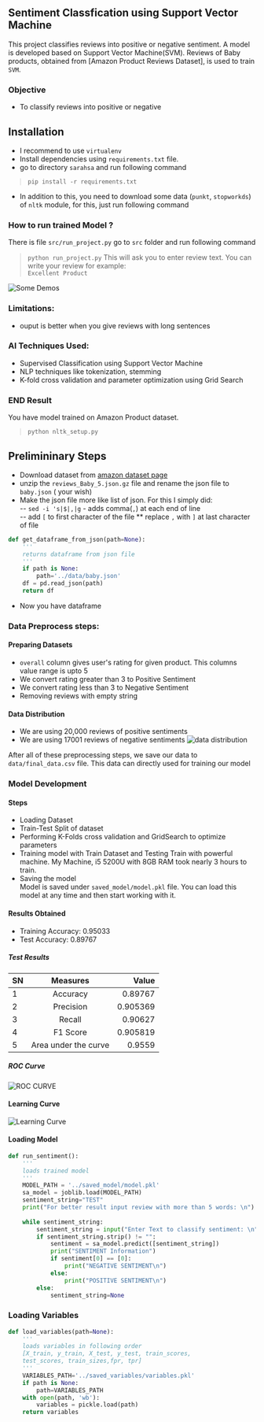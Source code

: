 ## Sentiment Classfication using Support Vector Machine
This project classifies reviews into positive or negative sentiment. A model is developed based on Support Vector Machine(SVM). Reviews of Baby products, obtained from [Amazon Product Reviews Dataset], is used to train `SVM`. 
### Objective
- To classify reviews into positive or negative

## Installation
* I recommend to use `virtualenv`
* Install dependencies using `requirements.txt` file. 
* go to directory `sarahsa` and run following command
>`pip install -r requirements.txt`
* In addition to this, you need to download some data (`punkt`, `stopworkds`) of `nltk` module, for this, just run following command
### How to run trained Model ?

There is file `src/run_project.py` go to `src` folder and run following command
>`python run_project.py`
This will ask you to enter review text. You can write your review for example:  
>`Excellent Product`

![Some Demos]('../images/run_demo.png')

### Limitations:
- ouput is better when you give reviews with long sentences

### AI Techniques Used:
- Supervised Classification using Support Vector Machine
- NLP techniques like tokenization, stemming
- K-fold cross validation and parameter optimization using Grid Search
### END Result
You have model trained on Amazon Product dataset.
>`python nltk_setup.py`
## Prelimininary Steps
* Download dataset from [amazon dataset page](http://jmcauley.ucsd.edu/data/amazon/)
* unzip the `reviews_Baby_5.json.gz` file and rename the json file to
  `baby.json` ( your wish)
* Make the json file more like list of json. For this I simply did:  
-- `sed -i 's|$|,|g` - adds comma(`,`) at each end of line  
-- add `[` to first character of the file
** replace `,` with `]` at last character of file
```python
def get_dataframe_from_json(path=None):
    '''
    returns dataframe from json file
    '''
    if path is None:
        path='../data/baby.json'
    df = pd.read_json(path)
    return df
```
* Now you have dataframe
### Data Preprocess steps:
#### Preparing Datasets
- `overall` column gives user's rating for given product. This columns value range is upto 5
- We convert rating greater than 3 to Positive Sentiment
- We convert rating less than 3 to Negative Sentiment
- Removing reviews with empty string
#### Data Distribution
- We are using 20,000 reviews of positive sentiments
- We are using 17001 reviews of negative sentiments
![data distribution](./images/data_distribution.png) 

After all of these preprocessing steps, we save our data to `data/final_data.csv` file. This data can directly used for training our model
### Model Development 
#### Steps #### 
- Loading Dataset  
- Train-Test Split of dataset
- Performing K-Folds cross validation and GridSearch to optimize parameters
- Training model with Train Dataset and Testing
Train with powerful machine. My Machine, i5 5200U with 8GB RAM took nearly 3 hours to train.
- Saving the model  
Model is saved under `saved_model/model.pkl` file. You can load this model at any time and then start working with it.

#### Results Obtained
- Training Accuracy: 0.95033
- Test Accuracy: 0.89767
##### Test Results
| SN  | Measures           | Value  |
| --- |:-------------:| -----:|
| 1 |  Accuracy  | 0.89767 |
| 2 | Precision      |    0.905369 |
| 3 | Recall    |    0.90627 |
| 4 | F1 Score |  0.905819 |
| 5 | Area under the curve | 0.9559 |

##### ROC Curve
![ROC CURVE](./images/roc.png)

#### Learning Curve
![Learning Curve](./images/learningcurve.png)

#### Loading Model
```python
def run_sentiment():
    '''
    loads trained model
    '''
    MODEL_PATH = '../saved_model/model.pkl'
    sa_model = joblib.load(MODEL_PATH)
    sentiment_string="TEST"
    print("For better result input review with more than 5 words: \n")
    
    while sentiment_string:
        sentiment_string = input("Enter Text to classify sentiment: \n")
        if sentiment_string.strip() != "":
            sentiment = sa_model.predict([sentiment_string])
            print("SENTIMENT Information")
            if sentiment[0] == [0]:
                print("NEGATIVE SENTIMENT\n")
            else:
                print("POSITIVE SENTIMENT\n")
        else:
            sentiment_string=None
```
### Loading Variables
```python
def load_variables(path=None):
    '''
    loads variables in following order
    [X_train, y_train, X_test, y_test, train_scores, 
    test_scores, train_sizes,fpr, tpr]
    '''
    VARIABLES_PATH='../saved_variables/variables.pkl'
    if path is None:
        path=VARIABLES_PATH
    with open(path, 'wb'):
        variables = pickle.load(path)
    return variables
```
